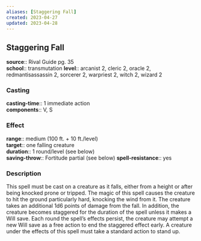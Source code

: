 ```yaml
---
aliases: [Staggering Fall]
created: 2023-04-27
updated: 2023-04-28
---
```


## Staggering Fall

**source**:: Rival Guide pg. 35  
**school**:: transmutation
**level**:: arcanist 2, cleric 2, oracle 2, redmantisassassin 2, sorcerer 2, warpriest 2, witch 2, wizard 2

### Casting

**casting-time**:: 1 immediate action  
**components**:: V, S

### Effect

**range**:: medium (100 ft. + 10 ft./level)  
**target**:: one falling creature  
**duration**:: 1 round/level (see below)  
**saving-throw**:: Fortitude partial (see below)
**spell-resistance**:: yes

### Description

This spell must be cast on a creature as it falls, either from a height or after being knocked prone or tripped. The magic of this spell causes the creature to hit the ground particularly hard, knocking the wind from it. The creature takes an additional 1d6 points of damage from the fall. In addition, the creature becomes staggered for the duration of the spell unless it makes a Will save. Each round the spell’s effects persist, the creature may attempt a new Will save as a free action to end the staggered effect early. A creature under the effects of this spell must take a standard action to stand up.
